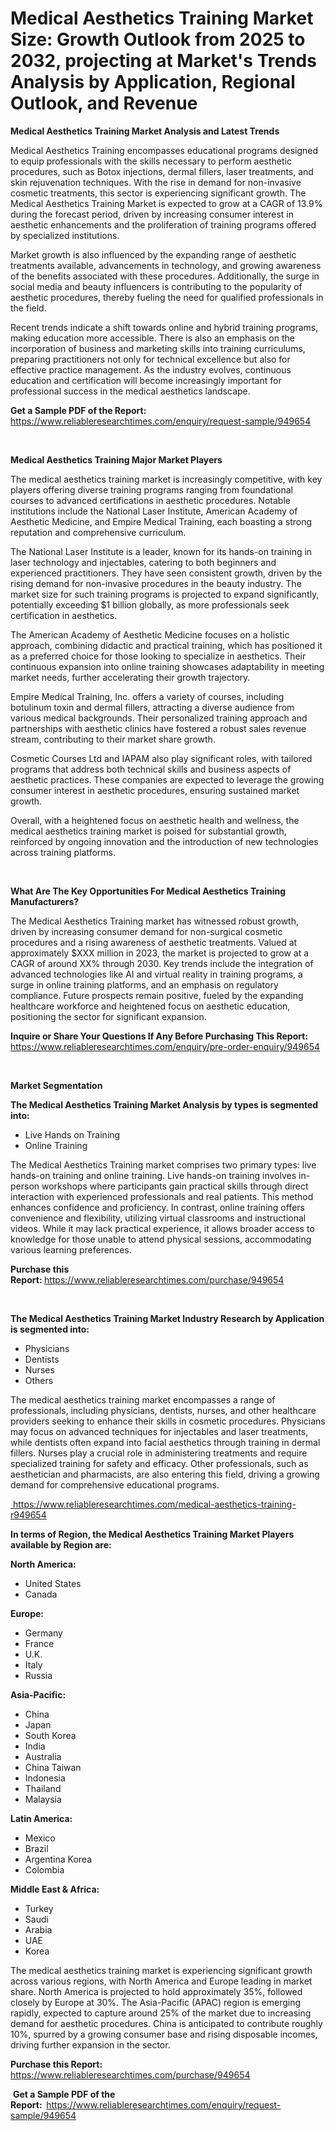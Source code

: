 <p><h1>Medical Aesthetics Training Market Size: Growth Outlook from 2025 to 2032, projecting at Market's Trends Analysis by Application, Regional Outlook, and Revenue</h1></p><p><strong>Medical Aesthetics Training Market Analysis and Latest Trends</strong></p>
<p><p>Medical Aesthetics Training encompasses educational programs designed to equip professionals with the skills necessary to perform aesthetic procedures, such as Botox injections, dermal fillers, laser treatments, and skin rejuvenation techniques. With the rise in demand for non-invasive cosmetic treatments, this sector is experiencing significant growth. The Medical Aesthetics Training Market is expected to grow at a CAGR of 13.9% during the forecast period, driven by increasing consumer interest in aesthetic enhancements and the proliferation of training programs offered by specialized institutions.</p><p>Market growth is also influenced by the expanding range of aesthetic treatments available, advancements in technology, and growing awareness of the benefits associated with these procedures. Additionally, the surge in social media and beauty influencers is contributing to the popularity of aesthetic procedures, thereby fueling the need for qualified professionals in the field. </p><p>Recent trends indicate a shift towards online and hybrid training programs, making education more accessible. There is also an emphasis on the incorporation of business and marketing skills into training curriculums, preparing practitioners not only for technical excellence but also for effective practice management. As the industry evolves, continuous education and certification will become increasingly important for professional success in the medical aesthetics landscape.</p></p>
<p><strong>Get a Sample PDF of the Report:&nbsp;</strong> <a href="https://www.reliableresearchtimes.com/enquiry/request-sample/949654?utm_campaign=3134&utm_medium=2&utm_source=Github&utm_content=ia&utm_term=18042025&utm_id=medical-aesthetics-training">https://www.reliableresearchtimes.com/enquiry/request-sample/949654</a></p>
<p>&nbsp;</p>
<p><strong>Medical Aesthetics Training Major Market Players</strong></p>
<p><p>The medical aesthetics training market is increasingly competitive, with key players offering diverse training programs ranging from foundational courses to advanced certifications in aesthetic procedures. Notable institutions include the National Laser Institute, American Academy of Aesthetic Medicine, and Empire Medical Training, each boasting a strong reputation and comprehensive curriculum.</p><p>The National Laser Institute is a leader, known for its hands-on training in laser technology and injectables, catering to both beginners and experienced practitioners. They have seen consistent growth, driven by the rising demand for non-invasive procedures in the beauty industry. The market size for such training programs is projected to expand significantly, potentially exceeding $1 billion globally, as more professionals seek certification in aesthetics.</p><p>The American Academy of Aesthetic Medicine focuses on a holistic approach, combining didactic and practical training, which has positioned it as a preferred choice for those looking to specialize in aesthetics. Their continuous expansion into online training showcases adaptability in meeting market needs, further accelerating their growth trajectory.</p><p>Empire Medical Training, Inc. offers a variety of courses, including botulinum toxin and dermal fillers, attracting a diverse audience from various medical backgrounds. Their personalized training approach and partnerships with aesthetic clinics have fostered a robust sales revenue stream, contributing to their market share growth.</p><p>Cosmetic Courses Ltd and IAPAM also play significant roles, with tailored programs that address both technical skills and business aspects of aesthetic practices. These companies are expected to leverage the growing consumer interest in aesthetic procedures, ensuring sustained market growth.</p><p>Overall, with a heightened focus on aesthetic health and wellness, the medical aesthetics training market is poised for substantial growth, reinforced by ongoing innovation and the introduction of new technologies across training platforms.</p></p>
<p>&nbsp;</p>
<p><strong>What Are The Key Opportunities For Medical Aesthetics Training Manufacturers?</strong></p>
<p><p>The Medical Aesthetics Training market has witnessed robust growth, driven by increasing consumer demand for non-surgical cosmetic procedures and a rising awareness of aesthetic treatments. Valued at approximately $XXX million in 2023, the market is projected to grow at a CAGR of around XX% through 2030. Key trends include the integration of advanced technologies like AI and virtual reality in training programs, a surge in online training platforms, and an emphasis on regulatory compliance. Future prospects remain positive, fueled by the expanding healthcare workforce and heightened focus on aesthetic education, positioning the sector for significant expansion.</p></p>
<p><strong>Inquire or Share Your Questions If Any Before Purchasing This Report:</strong> <a href="https://www.reliableresearchtimes.com/enquiry/pre-order-enquiry/949654?utm_campaign=3134&utm_medium=2&utm_source=Github&utm_content=ia&utm_term=18042025&utm_id=medical-aesthetics-training">https://www.reliableresearchtimes.com/enquiry/pre-order-enquiry/949654</a></p>
<p>&nbsp;</p>
<p><strong>Market Segmentation</strong></p>
<p><strong>The Medical Aesthetics Training Market Analysis by types is segmented into:</strong></p>
<p><ul><li>Live Hands on Training</li><li>Online Training</li></ul></p>
<p><p>The Medical Aesthetics Training market comprises two primary types: live hands-on training and online training. Live hands-on training involves in-person workshops where participants gain practical skills through direct interaction with experienced professionals and real patients. This method enhances confidence and proficiency. In contrast, online training offers convenience and flexibility, utilizing virtual classrooms and instructional videos. While it may lack practical experience, it allows broader access to knowledge for those unable to attend physical sessions, accommodating various learning preferences.</p></p>
<p><strong>Purchase this Report:&nbsp;</strong><a href="https://www.reliableresearchtimes.com/purchase/949654?utm_campaign=3134&utm_medium=2&utm_source=Github&utm_content=ia&utm_term=18042025&utm_id=medical-aesthetics-training">https://www.reliableresearchtimes.com/purchase/949654</a></p>
<p>&nbsp;</p>
<p><strong>The Medical Aesthetics Training Market Industry Research by Application is segmented into:</strong></p>
<p><ul><li>Physicians</li><li>Dentists</li><li>Nurses</li><li>Others</li></ul></p>
<p><p>The medical aesthetics training market encompasses a range of professionals, including physicians, dentists, nurses, and other healthcare providers seeking to enhance their skills in cosmetic procedures. Physicians may focus on advanced techniques for injectables and laser treatments, while dentists often expand into facial aesthetics through training in dermal fillers. Nurses play a crucial role in administering treatments and require specialized training for safety and efficacy. Other professionals, such as aesthetician and pharmacists, are also entering this field, driving a growing demand for comprehensive educational programs.</p></p>
<p><a href="https://www.reliableresearchtimes.com/medical-aesthetics-training-r949654?utm_campaign=3134&utm_medium=2&utm_source=Github&utm_content=ia&utm_term=18042025&utm_id=medical-aesthetics-training">&nbsp;https://www.reliableresearchtimes.com/medical-aesthetics-training-r949654</a></p>
<p><strong>In terms of Region, the Medical Aesthetics Training Market Players available by Region are:</strong></p>
<p>
    <p> <strong> North America: </strong>
        <ul>
            <li>United States</li>
            <li>Canada</li>
        </ul>
        </p> 
    <p> <strong> Europe: </strong>
        <ul>
            <li>Germany</li>
            <li>France</li>
            <li>U.K.</li>
            <li>Italy</li>
            <li>Russia</li>
        </ul>
        </p> 
    <p> <strong> Asia-Pacific: </strong>
        <ul>
            <li>China</li>
            <li>Japan</li>
            <li>South Korea</li>
            <li>India</li>
            <li>Australia</li>
            <li>China Taiwan</li>
            <li>Indonesia</li>
            <li>Thailand</li>
            <li>Malaysia</li>
        </ul>
        </p> 
    <p> <strong> Latin America: </strong>
        <ul>
            <li>Mexico</li>
            <li>Brazil</li>
            <li>Argentina Korea</li>
            <li>Colombia</li>
        </ul>
        </p> 
    <p> <strong> Middle East & Africa: </strong>
        <ul>
            <li>Turkey</li>
            <li>Saudi</li>
            <li>Arabia</li>
            <li>UAE</li>
            <li>Korea</li>
        </ul>
    </p>
    </p>
<p><p>The medical aesthetics training market is experiencing significant growth across various regions, with North America and Europe leading in market share. North America is projected to hold approximately 35%, followed closely by Europe at 30%. The Asia-Pacific (APAC) region is emerging rapidly, expected to capture around 25% of the market due to increasing demand for aesthetic procedures. China is anticipated to contribute roughly 10%, spurred by a growing consumer base and rising disposable incomes, driving further expansion in the sector.</p></p>
<p><strong>Purchase this Report: </strong><a href="https://www.reliableresearchtimes.com/purchase/949654?utm_campaign=3134&utm_medium=2&utm_source=Github&utm_content=ia&utm_term=18042025&utm_id=medical-aesthetics-training">https://www.reliableresearchtimes.com/purchase/949654</a></p>
<p>&nbsp;<strong>Get a Sample PDF of the Report:&nbsp;&nbsp;</strong><a href="https://www.reliableresearchtimes.com/enquiry/request-sample/949654?utm_campaign=3134&utm_medium=2&utm_source=Github&utm_content=ia&utm_term=18042025&utm_id=medical-aesthetics-training">https://www.reliableresearchtimes.com/enquiry/request-sample/949654</a></p>
<p><strong></strong></p>
<p><p></p><p></p><p></p></p>